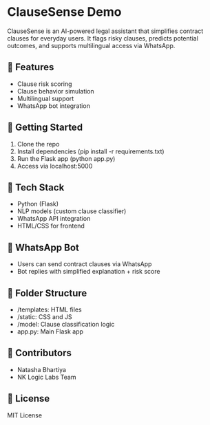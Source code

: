 # ClauseSense Demo

ClauseSense is an AI-powered legal assistant that simplifies contract clauses for everyday users. It flags risky clauses, predicts potential outcomes, and supports multilingual access via WhatsApp.

## 🔧 Features
- Clause risk scoring
- Clause behavior simulation
- Multilingual support
- WhatsApp bot integration

## 🚀 Getting Started
1. Clone the repo
2. Install dependencies (pip install -r requirements.txt)
3. Run the Flask app (python app.py)
4. Access via localhost:5000

## 🧠 Tech Stack
- Python (Flask)
- NLP models (custom clause classifier)
- WhatsApp API integration
- HTML/CSS for frontend

## 📱 WhatsApp Bot
- Users can send contract clauses via WhatsApp
- Bot replies with simplified explanation + risk score

## 📂 Folder Structure
- /templates: HTML files
- /static: CSS and JS
- /model: Clause classification logic
- app.py: Main Flask app

## 🤝 Contributors
- Natasha Bhartiya
- NK Logic Labs Team

## 📜 License
MIT License
